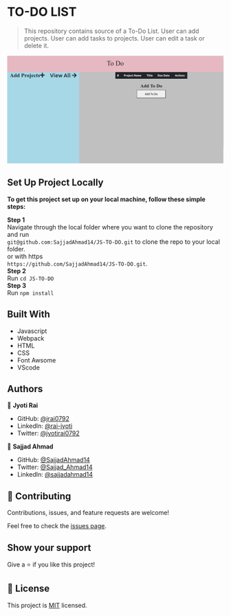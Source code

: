 # TO-DO LIST

> This repository contains source of a To-Do List.
 User can add projects.
 User can add tasks to projects.
 User can edit a task or delete it.

![screenshot](./src/screenshot.png)

## Set Up Project Locally

**To get this project set up on your local machine, follow these simple steps:**

**Step 1**<br>
Navigate through the local folder where you want to clone the repository and run<br>
`git@github.com:SajjadAhmad14/JS-TO-DO.git` to clone the repo to your local folder.<br>
or with https<br>
`https://github.com/SajjadAhmad14/JS-TO-DO.git`.<br>
**Step 2**<br>
Run `cd JS-TO-DO`<br>
**Step 3**<br>
Run `npm install`<br>

## Built With

- Javascript
- Webpack
- HTML
- CSS
- Font Awsome 
- VScode

## Authors

👤 **Jyoti Rai**

- GitHub: [@jrai0792](https://github.com/jrai0792)
- LinkedIn: [@rai-jyoti](https://www.linkedin.com/in/rai-jyoti)
- Twitter: [@jyotirai0792](https://twitter.com/jyotirai0792)

👤 **Sajjad Ahmad**

- GitHub: [@SajjadAhmad14](https://github.com/SajjadAhmad14)
- Twitter: [@Sajjad_Ahmad14](https://twitter.com/Sajjad_Ahmad14)
- LinkedIn: [@sajjadahmad14](https://www.linkedin.com/in/sajjadahmad14)

## 🤝 Contributing

Contributions, issues, and feature requests are welcome!

Feel free to check the [issues page](https://github.com/SajjadAhmad14/JS-TO-DO/issues).

## Show your support

Give a ⭐️ if you like this project!

## 📝 License

This project is [MIT](lic.url) licensed.
